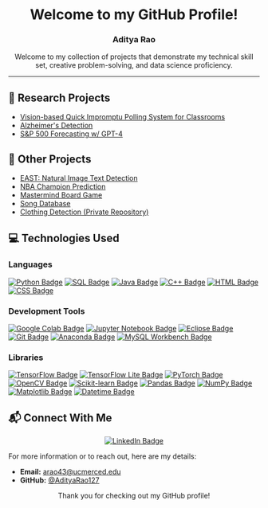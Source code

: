 <div align="center">

# Welcome to my GitHub Profile!
### Aditya Rao

Welcome to my collection of projects that demonstrate my technical skill set, creative problem-solving, and data science proficiency.

</div>

---
## 🔬 Research Projects
- [Vision-based Quick Impromptu Polling System for Classrooms](https://github.com/hajin-park/V-QUIP)
- [Alzheimer's Detection](https://github.com/Sriramnat100/ASDRP_Files)
- [S&P 500 Forecasting w/ GPT-4](https://github.com/AdityaRao127/resume-projects#project-5)


## 📂 Other Projects
- [EAST: Natural Image Text Detection](https://github.com/AdityaRao127/openCV-image-text-classification)
- [NBA Champion Prediction](https://github.com/rishavc300/nbaproj)
- [Mastermind Board Game](https://github.com/AdityaRao127/resume-projects/blob/main/Mastermind%20Game/Mastermind.java)
- [Song Database](https://github.com/AdityaRao127/resume-projects/blob/main/Mastermind%20Game/Mastermind.java)
- [Clothing Detection (Private Repository)](https://github.com/Gerald-Lu/clothing-detection-app)

## 💻 Technologies Used

### Languages
[![Python Badge](https://img.shields.io/badge/-Python-blue?style=flat-square&logo=Python&logoColor=white)](https://www.python.org/)
[![SQL Badge](https://img.shields.io/badge/-SQL-orange?style=flat-square&logo=MySQL&logoColor=white)](https://www.mysql.com/)
[![Java Badge](https://img.shields.io/badge/-Java-red?style=flat-square&logo=java&logoColor=white)](https://www.java.com/)
[![C++ Badge](https://img.shields.io/badge/-C++-purple?style=flat-square&logo=C%2B%2B&logoColor=white)](https://isocpp.org/)
[![HTML Badge](https://img.shields.io/badge/-HTML-yellow?style=flat-square&logo=HTML5&logoColor=white)](https://developer.mozilla.org/en-US/docs/Web/HTML)
[![CSS Badge](https://img.shields.io/badge/-CSS-blue?style=flat-square&logo=CSS3&logoColor=white)](https://developer.mozilla.org/en-US/docs/Web/CSS)

### Development Tools
[![Google Colab Badge](https://img.shields.io/badge/-Google%20Colab-yellow?style=flat-square&logo=Google%20Colab&logoColor=white)](https://colab.research.google.com/notebooks/intro.ipynb)
[![Jupyter Notebook Badge](https://img.shields.io/badge/-Jupyter%20Notebook-orange?style=flat-square&logo=Jupyter&logoColor=white)](https://jupyter.org/)
[![Eclipse Badge](https://img.shields.io/badge/-Eclipse-purple?style=flat-square&logo=Eclipse&logoColor=white)](https://www.eclipse.org/)
[![Git Badge](https://img.shields.io/badge/-Git-red?style=flat-square&logo=Git&logoColor=white)](https://git-scm.com/)
[![Anaconda Badge](https://img.shields.io/badge/-Anaconda-green?style=flat-square&logo=Anaconda&logoColor=white)](https://www.anaconda.com/)
[![MySQL Workbench Badge](https://img.shields.io/badge/-MySQL%20Workbench-blue?style=flat-square&logo=MySQL&logoColor=white)](https://www.mysql.com/products/workbench/)

### Libraries
[![TensorFlow Badge](https://img.shields.io/badge/-TensorFlow-orange?style=flat-square&logo=TensorFlow&logoColor=white)](https://www.tensorflow.org/)
[![TensorFlow Lite Badge](https://img.shields.io/badge/-TensorFlow%20Lite-orange?style=flat-square&logo=TensorFlow&logoColor=white)](https://www.tensorflow.org/lite)
[![PyTorch Badge](https://img.shields.io/badge/-PyTorch-red?style=flat-square&logo=PyTorch&logoColor=white)](https://pytorch.org/)
[![OpenCV Badge](https://img.shields.io/badge/-OpenCV-purple?style=flat-square&logo=OpenCV&logoColor=white)](https://opencv.org/)
[![Scikit-learn Badge](https://img.shields.io/badge/-Scikit--learn-green?style=flat-square&logo=Python&logoColor=white)](https://scikit-learn.org/stable/)
[![Pandas Badge](https://img.shields.io/badge/-Pandas-yellow?style=flat-square&logo=Pandas&logoColor=white)](https://pandas.pydata.org/)
[![NumPy Badge](https://img.shields.io/badge/-NumPy-blue?style=flat-square&logo=NumPy&logoColor=white)](https://numpy.org/)
[![Matplotlib Badge](https://img.shields.io/badge/-Matplotlib-purple?style=flat-square&logo=Python&logoColor=white)](https://matplotlib.org/)
[![Datetime Badge](https://img.shields.io/badge/-Datetime-green?style=flat-square&logo=Python&logoColor=white)](https://docs.python.org/3/library/datetime.html)



## 📬 Connect With Me

<div align="center">

[![LinkedIn Badge](https://img.shields.io/badge/-LinkedIn-blue?style=flat-square&logo=LinkedIn&logoColor=white)](https://www.linkedin.com/in/aditya-kr-rao/)
</div>

For more information or to reach out, here are my details:

- **Email:** arao43@ucmerced.edu
- **GitHub:** [@AdityaRao127](https://github.com/AdityaRao127)

<div align="center">
  
Thank you for checking out my GitHub profile!

</div>
